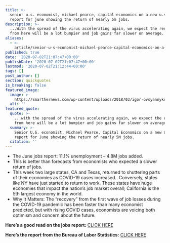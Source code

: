 ```yaml
---
title: >-
  senior u.s. economist, michael pearce, capital economics on a new u.s. jobs
  report for june showing the return of nearly 5m jobs.
description: >-
  ...With the spread of the virus accelerating again, we expect the recovery
  from here will be a lot bumpier and job gains far slower on average.
aliases:
  - >-
    article/senior-u-s-economist-michael-pearce-capital-economics-on-a-new-jobs-report-for-june-showing-the-return-of-nearly-5m-jobs/
published: true
date: '2020-07-02T21:07:47+00:00'
publishDate: '2020-07-02T21:07:47+00:00'
lastmod: '2020-07-02T21:12:44+00:00'
tags: []
post_author: []
section: quickquotes
is_breaking: false
featured_image:
  image: >-
    https://smarthernews.com/wp-content/uploads/2018/03/igor-ovsyannykov-371079-unsplash-683x1024.jpg
  alt: ''
featured_quote:
  quote: >-
    ...with the spread of the virus accelerating again, we expect the recovery
    from here will be a lot bumpier and job gains far slower on average.
  summary: >-
    Senior U.S. economist, Michael Pearce, Capital Economics on a new U.S. jobs
    report for June showing the return of nearly 5M jobs.
  citation: ''
---
```

*   The June jobs report: 11.1% unemployment – 4.8M jobs added.
*   This is better than forecasts from economists who expected a slower return of jobs.
*   This week two large states, CA and Texas, returned to shuttering parts of their economies as COVID-19 cases increased.  Conversely, states like NY have just started to return to work. These states have huge economies that impact the nation’s job market overall; California is the 5th largest economy in the world.
*   Why It Matters: The “recovery” from the first wave of job losses during the COVID-19 pandemic has been faster than many economist predicted, but with rising COVID cases, economists are voicing both optimism and concern about the future.

**Here’s a good read on the jobs report:** [CLICK HERE](\"https://www.cnbc.com/2020/07/02/jobs-report-june-2020.html\")

**Here’s the report from the Bureau of Labor Statistics:** [CLICK HERE](\"https://www.bls.gov/news.release/empsit.nr0.htm\")